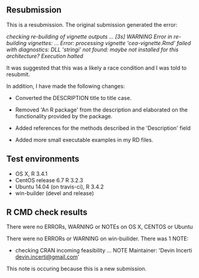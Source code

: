 ## Resubmission
This is a resubmission. The original submission generated the error:

*checking re-building of vignette outputs ... [3s] WARNING
Error in re-building vignettes:
  ...
Error: processing vignette 'cea-vignette.Rmd' failed with diagnostics:
DLL 'stringi' not found: maybe not installed for this architecture?
Execution halted*

It was suggested that this was a likely a race condition and I was told to resubmit. 

In addition, I have made the following changes:

* Converted the DESCRIPTION title to title case.

* Removed 'An R package' from the description and elaborated on the functionality 
provided by the package.

* Added references for the methods described in the 'Description' field

* Added more small executable examples in my RD files.

## Test environments
* OS X, R 3.4.1
* CentOS release 6.7 R 3.2.3
* Ubuntu 14.04 (on travis-ci), R 3.4.2
* win-builder (devel and release)

## R CMD check results
There were no ERRORs, WARNING or NOTEs on OS X, CENTOS or Ubuntu

There were no ERRORs or WARNING on win-builider. There was 1 NOTE:

* checking CRAN incoming feasibility ... NOTE
Maintainer: 'Devin Incerti <devin.incerti@gmail.com>'

This note is occuring because this is a new submission.
